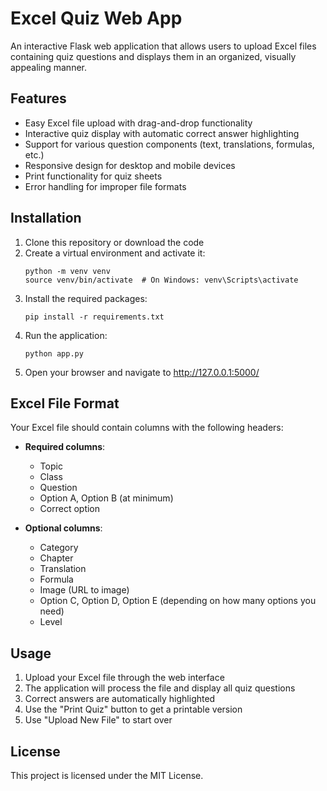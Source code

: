 # Excel Quiz Web App

An interactive Flask web application that allows users to upload Excel files containing quiz questions and displays them in an organized, visually appealing manner.

## Features

- Easy Excel file upload with drag-and-drop functionality
- Interactive quiz display with automatic correct answer highlighting
- Support for various question components (text, translations, formulas, etc.)
- Responsive design for desktop and mobile devices
- Print functionality for quiz sheets
- Error handling for improper file formats

## Installation

1. Clone this repository or download the code
2. Create a virtual environment and activate it:
   ```
   python -m venv venv
   source venv/bin/activate  # On Windows: venv\Scripts\activate
   ```
3. Install the required packages:
   ```
   pip install -r requirements.txt
   ```
4. Run the application:
   ```
   python app.py
   ```
5. Open your browser and navigate to http://127.0.0.1:5000/

## Excel File Format

Your Excel file should contain columns with the following headers:

- **Required columns**:
  - Topic
  - Class
  - Question
  - Option A, Option B (at minimum)
  - Correct option

- **Optional columns**:
  - Category
  - Chapter
  - Translation
  - Formula
  - Image (URL to image)
  - Option C, Option D, Option E (depending on how many options you need)
  - Level

## Usage

1. Upload your Excel file through the web interface
2. The application will process the file and display all quiz questions
3. Correct answers are automatically highlighted
4. Use the "Print Quiz" button to get a printable version
5. Use "Upload New File" to start over

## License

This project is licensed under the MIT License.
